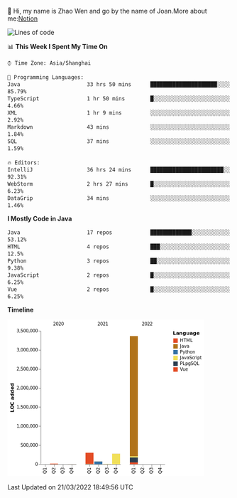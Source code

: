 :wave: Hi, my name is Zhao Wen and go by the name of Joan.More about me:[Notion](https://ybqdren.notion.site/ybqdren/Wen-Zhao-Java-03c1dd267cf5427c908cc5a01541717e)


<!--START_SECTION:waka-->
![Lines of code](https://img.shields.io/badge/From%20Hello%20World%20I%27ve%20Written-4%20Million%20lines%20of%20code-blue)

📊 **This Week I Spent My Time On** 

```text
⌚︎ Time Zone: Asia/Shanghai

💬 Programming Languages: 
Java                     33 hrs 50 mins      █████████████████████░░░░   85.79% 
TypeScript               1 hr 50 mins        █░░░░░░░░░░░░░░░░░░░░░░░░   4.66% 
XML                      1 hr 9 mins         ░░░░░░░░░░░░░░░░░░░░░░░░░   2.92% 
Markdown                 43 mins             ░░░░░░░░░░░░░░░░░░░░░░░░░   1.84% 
SQL                      37 mins             ░░░░░░░░░░░░░░░░░░░░░░░░░   1.59%

🔥 Editors: 
IntelliJ                 36 hrs 24 mins      ███████████████████████░░   92.31% 
WebStorm                 2 hrs 27 mins       █░░░░░░░░░░░░░░░░░░░░░░░░   6.23% 
DataGrip                 34 mins             ░░░░░░░░░░░░░░░░░░░░░░░░░   1.46%

```

**I Mostly Code in Java** 

```text
Java                     17 repos            █████████████░░░░░░░░░░░░   53.12% 
HTML                     4 repos             ███░░░░░░░░░░░░░░░░░░░░░░   12.5% 
Python                   3 repos             ██░░░░░░░░░░░░░░░░░░░░░░░   9.38% 
JavaScript               2 repos             █░░░░░░░░░░░░░░░░░░░░░░░░   6.25% 
Vue                      2 repos             █░░░░░░░░░░░░░░░░░░░░░░░░   6.25%

```


**Timeline**

![Chart not found](https://raw.githubusercontent.com/ybqdren/ybqdren/main/charts/bar_graph.png) 


 Last Updated on 21/03/2022 18:49:56 UTC
<!--END_SECTION:waka-->

